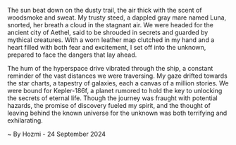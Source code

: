
The sun beat down on the dusty trail, the air thick with the scent of woodsmoke and sweat. My trusty steed, a dappled gray mare named Luna, snorted, her breath a cloud in the stagnant air. We were headed for the ancient city of Aethel, said to be shrouded in secrets and guarded by mythical creatures. With a worn leather map clutched in my hand and a heart filled with both fear and excitement, I set off into the unknown, prepared to face the dangers that lay ahead. 

The hum of the hyperspace drive vibrated through the ship, a constant reminder of the vast distances we were traversing. My gaze drifted towards the star charts, a tapestry of galaxies, each a canvas of a million stories. We were bound for Kepler-186f, a planet rumored to hold the key to unlocking the secrets of eternal life. Though the journey was fraught with potential hazards, the promise of discovery fueled my spirit, and the thought of leaving behind the known universe for the unknown was both terrifying and exhilarating. 

~ By Hozmi - 24 September 2024
